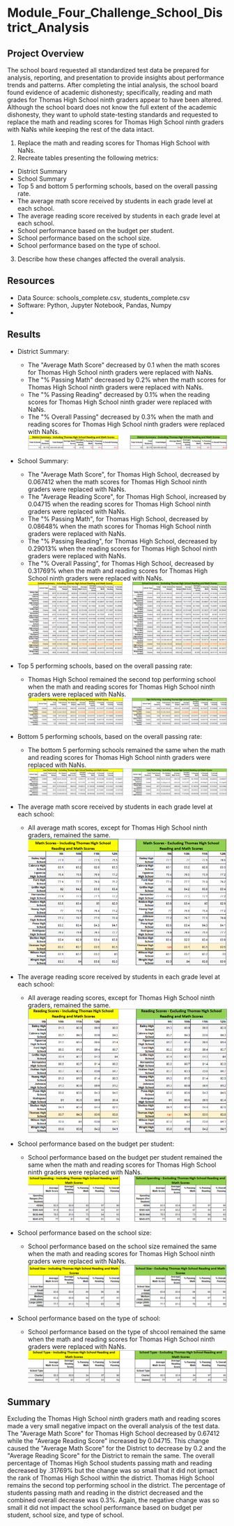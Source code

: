 # Module_Four_Challenge_School_District_Analysis

## Project Overview
The school board requested all standardized test data be prepared for analysis, reporting, and presentation to provide insights about performance trends and patterns. After completing the intial analysis, the school board found evidence of academic dishonesty; specifically, reading and math grades for Thomas High School ninth graders appear to have been altered. Although the school board does not know the full extent of the academic dishonesty, they want to uphold state-testing standards and requested to replace the math and reading scores for Thomas High School ninth graders with NaNs while keeping the rest of the data intact.

1. Replace the math and reading scores for Thomas High School with NaNs.
2. Recreate tables presenting the following metrics:
  - District Summary
  - School Summary
  - Top 5 and bottom 5 performing schools, based on the overall passing rate.
  - The average math score received by students in each grade level at each school.
  - The average reading score received by students in each grade level at each school.
  - School performance based on the budget per student.
  - School performance based on the school size. 
  - School performance based on the type of school.
3. Describe how these changes affected the overall analysis.

## Resources
- Data Source: schools_complete.csv, students_complete.csv
- Software: Python, Jupyter Notebook, Pandas, Numpy
- 
## Results
- District Summary:
  - The "Average Math Score" decreased by 0.1 when the math scores for Thomas High School ninth graders were replaced with NaNs.
  - The "% Passing Math" decreased by 0.2% when the math scores for Thomas High School ninth graders were replaced with NaNs.
  - The "% Passing Reading" decreased by 0.1% when the reading scores for Thomas High School ninth grader were replaced with NaNs.
  - The "% Overall Passing" decreased by 0.3% when the math and reading scores for Thomas High School ninth graders were replaced with NaNs.
![District_Summary](https://github.com/LLeyva-bot/School_District_Analysis/blob/main/Resources/District_Summary.PNG)

- School Summary:
  - The "Average Math Score", for Thomas High School, decreased by 0.067412 when the math scores for Thomas High School ninth graders were replaced with NaNs.
  - The "Average Reading Score", for Thomas High School, increased by 0.04715 when the reading scores for Thomas High School ninth graders were replaced with NaNs.
  - The "% Passing Math", for Thomas High School, decreased by 0.08648% when the math scores for Thomas High School ninth graders were replaced with NaNs.
  - The "% Passing Reading", for Thomas High School, decreased by 0.29013% when the reading scores for Thomas High School ninth graders were replaced with NaNs.
  - The "% Overall Passing", for Thomas High School, decreased by 0.31769% when the math and reading scores for Thomas High School ninth graders were replaced with NaNs.
![School_Summary](https://github.com/LLeyva-bot/School_District_Analysis/blob/main/Resources/School_Summary.PNG)

- Top 5 performing schools, based on the overall passing rate:
  - Thomas High School remained the second top performing school when the math and reading scores for Thomas High School ninth graders were replaced with NaNs.
![High_Performing](https://github.com/LLeyva-bot/School_District_Analysis/blob/main/Resources/High_Performing.PNG)

- Bottom 5 performing schools, based on the overall passing rate:
  - The bottom 5 performing schools remained the same when the math and reading scores for Thomas High School ninth graders were replaced with NaNs.
![Low_Performing](https://github.com/LLeyva-bot/School_District_Analysis/blob/main/Resources/Low_Performing.PNG)

- The average math score received by students in each grade level at each school:
    - All average math scores, except for Thomas High School ninth graders, remained the same.
![Math_Scores](https://github.com/LLeyva-bot/School_District_Analysis/blob/main/Resources/Math_Scores.PNG)

- The average reading score received by students in each grade level at each school:
    - All average reading scores, except for Thomas High School ninth graders, remained the same.
![Reading_Scores](https://github.com/LLeyva-bot/School_District_Analysis/blob/main/Resources/Reading_Scores.PNG)

- School performance based on the budget per student:
  - School performance based on the budget per student remained the same when the math and reading scores for Thomas High School ninth graders were replaced with NaNs.
![School_Spending](https://github.com/LLeyva-bot/School_District_Analysis/blob/main/Resources/School_Spending.PNG)

- School performance based on the school size:
  - School performance based on the school size remained the same when the math and reading scores for Thomas High School ninth graders were replaced with NaNs.
![School_Size](https://github.com/LLeyva-bot/School_District_Analysis/blob/main/Resources/School_Size.PNG)

- School performance based on the type of school:
  - School performance based on the type of shcool remained the same when the math and reading scores for Thomas High School ninth graders were replaced with NaNs.
![School_Type](https://github.com/LLeyva-bot/School_District_Analysis/blob/main/Resources/School_Type.PNG)

## Summary

Excluding the Thomas High School ninth graders math and reading scores made a very small negative impact on the overall analysis of the test data. The "Average Math Score" for Thomas High School decreased by 0.67412 while the "Average Reading Score" increased by 0.04715.  This change caused the "Average Math Score" for the District to decrease by 0.2 and the "Average Reading Score" for the District to remain the same. The overall percentage of Thomas High School students passing math and reading decreased by .31769% but the change was so small that it did not ipmact the rank of Thomas High School within the district.  Thomas High School remains the second top performing school in the district.  The percentage of students passing math and reading in the district decreased and the combined overall decrease was 0.3%.  Again, the negative change was so small it did not impact the school performance based on budget per student, school size, and type of school. 
